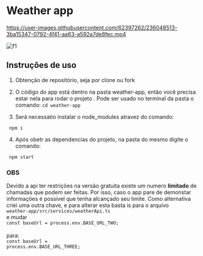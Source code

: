 # Weather app

https://user-images.githubusercontent.com/62397262/236048513-3ba15347-0792-4f41-aa63-a592a7de8fec.mp4

![f1](https://user-images.githubusercontent.com/62397262/236066642-d42e997f-9500-4b88-85ec-260d5bdaa0d8.jpeg)



## Instruções de uso
1. Obtenção de repositório, seja por clone ou fork
2. O código do app está dentro na pasta weather-app, então você precisa estar nela para rodar o projeto . Pode ser usado no terminal da pasta o comando:
<code>cd weather-app </code>

3. Será necessatio instalar o node_modules atravez do comando:

<code> npm i</code>

4. Após obetr as dependencias do projeto, na pasta do mesmo digite o comando:

<code> npm start</code>


### OBS
Devido a api ter restrições na versão gratuita existe um numero <b>limitado</b> de chamadas que podem ser feitas. Por isso, caso o app pare de demonstar informações é possivel que tenha alcançado seu limite. Como alternativa criei uma outra chave, e para alterar esta basta is para o arquivo
</br>
<code>weather-app/src/services/weatherApi.ts</code>
</br>
e mudar 
</br>
<code>const baseUrl = process.env.BASE_URL_TWO;
</code>
</br>
para:
</br>
<code>const baseUrl = process.env.BASE_URL_THREE;
</code>
